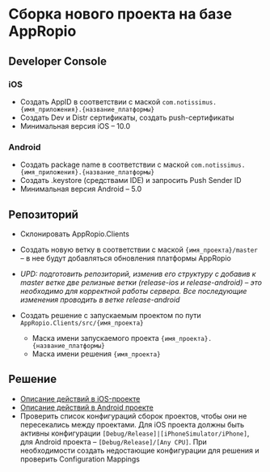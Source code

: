 # Сборка нового проекта на базе AppRopio

## Developer Console

### iOS

* Создать AppID в соответствии с маской `com.notissimus.{имя_приложения}.{название_платформы}`
* Создать Dev и Distr сертификаты, создать push-сертификаты
* Минимальная версия iOS – 10.0

### Android

* Создать package name в соответствии с маской `com.notissimus.{имя_приложения}.{название_платформы}`
* Создать .keystore (средствами IDE) и запросить Push Sender ID
* Минимальная версия Android – 5.0

## Репозиторий

* Склонировать AppRopio.Clients
* Создать новую ветку в соответствии с маской `{имя_проекта}/master` – в нее будут добавляться обновления платформы AppRopio

* _UPD: подготовить репозиторий, изменив его структуру с добавив к master ветке две релизные ветки (release-ios и release-android) – это необходимо для корректной работы сервера. Все последующие изменения проводить в ветке release-android_

* Создать решение с запускаемым проектом по пути `AppRopio.Clients/src/{имя_проекта}`
  * Маска имени запускаемого проекта `{имя_проекта}.{название_платформы}`
  * Маска имени решения `{имя_проекта}`

## Решение

* [Описание действий в iOS-проекте](/sborka-novogo-proekta/deistviya-v-ios-proekte.md)
* [Описание действий в Android проекте](/sborka-novogo-proekta/deistviya-v-android-proekte.md)
* Проверить список конфигураций сборок проектов, чтобы они не пересекались между проектами. Для iOS проекта должны быть активны конфигурации `[Debug/Release]|[iPhoneSimulator/iPhone]`, для Android проекта – `[Debug/Release]/[Any CPU]`. При необходимости создать недостающие конфигурации для решения и проверить Configuration Mappings



